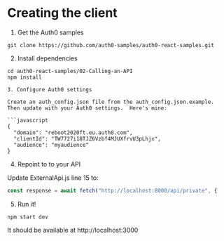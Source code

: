 # Creating the client

1. Get the Auth0 samples

```
git clone https://github.com/auth0-samples/auth0-react-samples.git
```

2. Install dependencies
```
cd auth0-react-samples/02-Calling-an-API
npm install

3. Configure Auth0 settings

Create an auth_config.json file from the auth_config.json.example.   
Then update with your Auth0 settings.  Here's mine:

```javascript
{
  "domain": "reboot2020ft.eu.auth0.com",
  "clientId": "TW7727i18TJZ6Vzbf4MJUXfrvU3pLhjx",
  "audience": "myaudience"
}
```

4. Repoint to to your API

Update ExternalApi.js line 15 to:
```javascript
const response = await fetch("http://localhost:8000/api/private", {
```

5. Run it!
```
npm start dev
```

It should be available at http://localhost:3000




